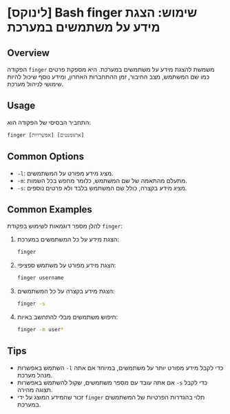 # [לינוקס] Bash finger שימוש: הצגת מידע על משתמשים במערכת

## Overview
הפקודה `finger` משמשת להצגת מידע על משתמשים במערכת. היא מספקת פרטים כמו שם המשתמש, מצב החיבור, זמן ההתחברות האחרון, ומידע נוסף שיכול להיות שימושי לניהול מערכת.

## Usage
התחביר הבסיסי של הפקודה הוא:
```
finger [אפשרויות] [ארגומנטים]
```

## Common Options
- `-l`: מציג מידע מפורט על המשתמשים.
- `-m`: מתעלם מהתאמה של שם המשתמש, כלומר מחפש בכל השמות.
- `-s`: מציג מידע בקצרה, כולל שם המשתמש בלבד ולא פרטים נוספים.

## Common Examples
להלן מספר דוגמאות לשימוש בפקודת `finger`:

1. הצגת מידע על כל המשתמשים במערכת:
   ```bash
   finger
   ```

2. הצגת מידע מפורט על משתמש ספציפי:
   ```bash
   finger username
   ```

3. הצגת מידע בקצרה על כל המשתמשים:
   ```bash
   finger -s
   ```

4. חיפוש משתמשים מבלי להתחשב באיות:
   ```bash
   finger -m user*
   ```

## Tips
- השתמש באפשרות `-l` כדי לקבל מידע מפורט יותר על משתמשים, במיוחד אם אתה מנהל מערכת.
- אם אתה עובד עם מספר משתמשים, שקול להשתמש באפשרות `-s` כדי לקבל תצוגה מהירה.
- זכור שהמידע המוצג על ידי `finger` תלוי בהגדרות הפרטיות של המשתמשים במערכת.